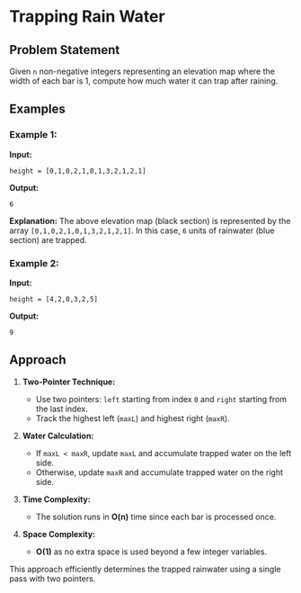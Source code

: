 # Trapping Rain Water

## Problem Statement
Given `n` non-negative integers representing an elevation map where the width of each bar is 1, compute how much water it can trap after raining.

## Examples

### Example 1:
**Input:**
```plaintext
height = [0,1,0,2,1,0,1,3,2,1,2,1]
```

**Output:**
```plaintext
6
```

**Explanation:**
The above elevation map (black section) is represented by the array `[0,1,0,2,1,0,1,3,2,1,2,1]`. In this case, `6` units of rainwater (blue section) are trapped.

### Example 2:
**Input:**
```plaintext
height = [4,2,0,3,2,5]
```

**Output:**
```plaintext
9
```

## Approach
1. **Two-Pointer Technique:**
    - Use two pointers: `left` starting from index `0` and `right` starting from the last index.
    - Track the highest left (`maxL`) and highest right (`maxR`).

2. **Water Calculation:**
    - If `maxL < maxR`, update `maxL` and accumulate trapped water on the left side.
    - Otherwise, update `maxR` and accumulate trapped water on the right side.

3. **Time Complexity:**
    - The solution runs in **O(n)** time since each bar is processed once.

4. **Space Complexity:**
    - **O(1)** as no extra space is used beyond a few integer variables.

This approach efficiently determines the trapped rainwater using a single pass with two pointers.
